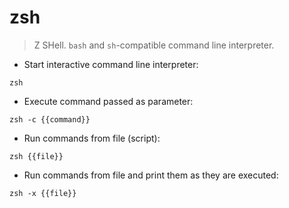 # zsh

> Z SHell.
> `bash` and `sh`-compatible command line interpreter.

- Start interactive command line interpreter:

`zsh`

- Execute command passed as parameter:

`zsh -c {{command}}`

- Run commands from file (script):

`zsh {{file}}`

- Run commands from file and print them as they are executed:

`zsh -x {{file}}`
